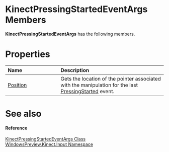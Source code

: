 KinectPressingStartedEventArgs Members  
======================================  

**KinectPressingStartedEventArgs** has the following members.  

<span id="publicpropertiesSection"></span>

Properties  
==========  

<table>
<colgroup>
<col width="30%" />
<col width="60%" />
</colgroup>
<thead>
<tr class="header">
<th align="left">Name</th>
<th align="left">Description</th>
</tr>
</thead>
<tbody>
<tr class="odd">
<td align="left"><a href="Properties/Position_Property.md">Position</a></td>
<td align="left">Gets the location of the pointer associated with the manipulation for the last <a href="../KinectGestureRecognizer/Events/PressingStarted_Event.md">PressingStarted</a> event.</td>
</tr>
</tbody>
</table>

<span id="ID4EK"></span>

See also  
========  

<span id="ID4EM"></span>
#### Reference  

[KinectPressingStartedEventArgs Class](../KinectPressingStartedEvent.md)  
 [WindowsPreview.Kinect.Input Namespace](../../Kinect.Input.md)  



<!--Please do not edit the data in the comment block below.-->
<!--
TOCTitle : KinectPressingStartedEventArgs Members
RLTitle : KinectPressingStartedEventArgs Members
KeywordF : WindowsPreview.Kinect.Input.KinectPressingStartedEventArgs
KeywordF : KinectPressingStartedEventArgs
KeywordK : KinectPressingStartedEventArgs class
KeywordK : KinectPressingStartedEventArgs class, all members
KeywordK : WindowsPreview.Kinect.Input.KinectPressingStartedEventArgs class
HelpPriority : 1
KeywordA : AllMembers.T:WindowsPreview.Kinect.Input.KinectPressingStartedEventArgs
AssetID : AllMembers.T:WindowsPreview.Kinect.Input.KinectPressingStartedEventArgs
Locale : en-us
CommunityContent : 1
TargetOS : Windows
TopicType : kbSyntax
DocSet : K4Wv2
ProjType : K4Wv2Proj
Technology : Kinect for Windows
Product : Kinect for Windows SDK v2
productversion : 20
-->
